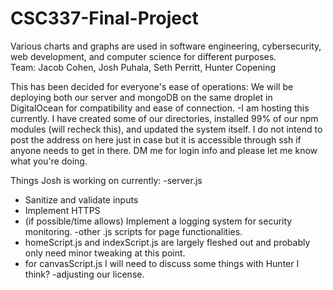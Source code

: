 # CSC337-Final-Project
 Various charts and graphs are used in software engineering, cybersecurity, web development, and computer science for different purposes.  
 Team: Jacob Cohen, Josh Puhala, Seth Perritt, Hunter Copening

This has been decided for everyone's ease of operations:
We will be deploying both our server and mongoDB on the same droplet in DigitalOcean for compatibility and ease of connection.
   -I am hosting this currently. I have created some of our directories, installed 99% of our npm modules (will recheck this), and updated the system itself.
   I do not intend to post the address on here just in case but it is accessible through ssh if anyone needs to get in there. DM me for login info and please 
   let me know what you're doing. 

Things Josh is working on currently: 
-server.js
   - Sanitize and validate inputs
   - Implement HTTPS
   - (if possible/time allows) Implement a logging system 
    for security monitoring.
-other .js scripts for page functionalities.
   - homeScript.js and indexScript.js are largely fleshed out and probably only need minor tweaking at this point.
   - for canvasScript.js I will need to discuss some things with Hunter I think?
-adjusting our license.
